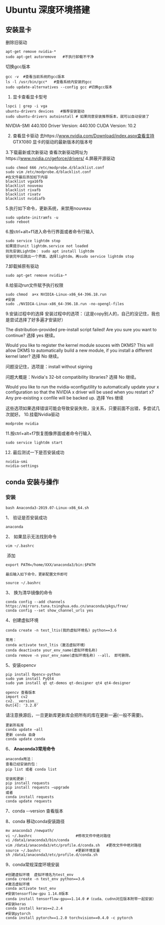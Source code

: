 # Ubuntu 深度环境搭建
## 安装显卡
删除旧驱动

```
apt-get remove nvidia-*
sudo apt-get autoremove   #不执行卸载不干净
```
切换gcc版本
```
gcc -v  #查看当前系统的gcc版本
ls -l /usr/bin/gcc*   #查看系统内安装的gcc
sudo update-alternatives --config gcc #切换gcc版本
```
1. 显卡查看显卡型号

```
lspci | grep -i vga
ubuntu-drivers devices   #推荐安装驱动
sudo ubuntu-drivers autoinstall # 如果同意安装推荐版本，就可以自动安装了
```
NVIDIA-SMI 440.100      Driver Version: 440.100      CUDA Version: 10.2  

2. 查看显卡驱动
去https://www.nvidia.com/Download/index.aspx查看支持 GTX1080 显卡的驱动的最新版本的版本号

3.下载最新或次新驱动 查看次新驱动网址为https://www.nvidia.cn/geforce/drivers/
4.屏蔽开源驱动
```
sudo chmod 666 /etc/modprobe.d/blacklist.conf
sudo vim /etc/modprobe.d/blacklist.conf
#在文件最后添加如下内容
blacklist vga16fb
blacklist nouveau
blacklist rivafb
blacklist rivatv
blacklist nvidiafb
```
5.执行如下命令，更新系统，来禁用nouveau
```
sudo update-initramfs -u 
sudo reboot
```
6.按ctrl+alt+f1进入命令行界面或者命令行输入
```
sudo service lightdm stop
如果提示unit lightdm.service not loaded
则先安装LightDm： sudo apt install lightdm
安装完毕后跳出一个界面，选择lightdm，再sudo service lightdm stop
```
7.卸载掉原有驱动
```
sudo apt-get remove nvidia-*  
```
8.给驱动run文件赋予执行权限
```
sudo chmod  a+x NVIDIA-Linux-x86_64-396.18.run
#安装
sudo ./NVIDIA-Linux-x86_64-396.18.run -no-opengl-files
```
9.安装过程中的选择
安装过程中的选项：（这是copy别人的，自己的没记住，我也是尝试选择了好多遍才安装好）

The distribution-provided pre-install script failed! Are you sure you want to continue? 选择 yes 继续。

Would you like to register the kernel module souces with DKMS? This will allow DKMS to automatically build a new module, if you install a different kernel later?  选择 No 继续。

问题没记住，选项是：install without signing

问题大概是：Nvidia's 32-bit compatibility libraries? 选择 No 继续。

Would you like to run the nvidia-xconfigutility to automatically update your x configuration so that the NVIDIA x driver will be used when you restart x? Any pre-existing x confile will be backed up.  选择 Yes  继续

这些选项如果选择错误可能会导致安装失败，没关系，只要前面不出错，多尝试几次就好。
10.挂载Nvidia驱动
```
modprobe nvidia
```
11.按ctrl+alt+f7恢复图像界面或者命令行输入
```
sudo service lightdm start
```
12. 最后测试一下是否安装成功
```
nvidia-smi
nvidia-settings
```
## conda 安装与操作
### 安装
``` shell
bash Anaconda3-2019.07-Linux-x86_64.sh
```
1、 验证是否安装成功

```shell
anaconda
```

2、 如果显示无法找到命令

```shell
vim ~/.bashrc	
```

​	添加

```shell
export PATH=/home/XXX/anaconda3/bin:$PATH
```

 	最后输入如下命令，更新配置文件即可 

```shell
source ~/.bashrc
```

3、 换为清华镜像的命令

```shell
conda config --add channels https://mirrors.tuna.tsinghua.edu.cn/anaconda/pkgs/free/
conda config --set show_channel_urls yes
```

 4、创建虚拟环境

```shell
conda create -n test_ltis(我的虚拟环境名) python==3.6

常用：
conda activate test_ltis（激活虚拟环境）
conda deactivate your_env_name(虚拟环境名称)
conda remove -n your_env_name(虚拟环境名称) --all， 即可删除。
```

5、安装opencv

```shell
pip install Opencv-python
sudo yum install PyQt4
sudo yum install qt qt-demos qt-designer qt4 qt4-designer

opencv 查看版本
import cv2
cv2.__version__
Out[4]: '3.2.0'
```

请注意换源后，一旦更新库更新库会把所有的库在更新一遍(一般不需要)。 

```shell
更新所有库
conda update –all
更新 conda 自身
conda update conda
```
6、 **Anaconda3常用命令** 

```shell
anaconda用法：
查看已经安装的包：
pip list 或者 conda list

安装和更新：
pip install requests
pip install requests –upgrade
或者
conda install requests
conda update requests
```

7、conda --version  查看版本

8、conda  移动conda安装路径

```shell
mv anaconda3 /newpath/
vi ~/.bashrc                    #修改文件中绝对路径
vi /data1/anaconda3/bin/conda
vim /data1/anaconda3/etc/profile.d/conda.sh   #更改文件中绝对路径
source ~/.bashrc                #更新环境变量
sh /data1/anaconda3/etc/profile.d/conda.sh
```
9、conda常规深度环境安装

```
#创建虚拟环境  虚拟环境名为test_env
conda create -n test_env python==3.6
#激活虚拟环境
conda activate test_env
#安装tensorflow-gpu 1.14.0版本
conda install tensorflow-gpu==1.14.0 #（cuda、cudnn对应版本附带一起安装）
#安装keras
conda install keras==2.2.4
#安装pytorch
conda install pytorch==1.2.0 torchvision==0.4.0 -c pytorch

```

